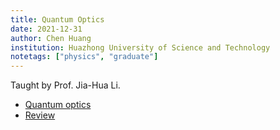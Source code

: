 ```yaml
---
title: Quantum Optics
date: 2021-12-31
author: Chen Huang
institution: Huazhong University of Science and Technology
notetags: ["physics", "graduate"]
---
```


Taught by Prof. Jia-Hua Li.

- [Quantum optics](quantum-optics/pdf/quantum-optics.pdf)
- [Review](quantum-optics/pdf/review-quantum-optics.pdf)
